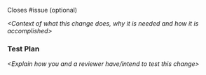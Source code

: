 Closes #issue (optional)

_<Context of what this change does, why it is needed and how it is accomplished>_

### Test Plan

_<Explain how you and a reviewer have/intend to test this change>_
